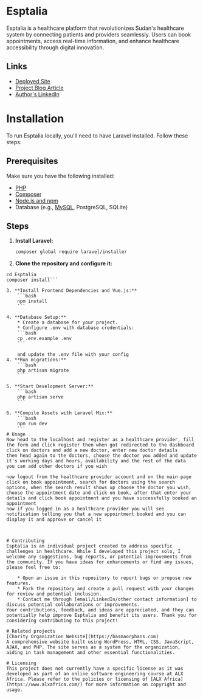 # Esptalia
Esptalia is a healthcare platform that revolutionizes Sudan's healthcare system by connecting patients and providers seamlessly. Users can book appointments, access real-time information, and enhance healthcare accessibility through digital innovation.
## Links
- [Deployed Site](http://innovateweb.tech)
- [Project Blog Article](https://medium.com/@mohdmuslim92/healthcare-simplified-building-esptalia-from-scratch-7d4146d483eb)
- [Author's LinkedIn](https://www.linkedin.com/in/mohdmuslim92/)

# Installation
To run Esptalia locally, you'll need to have Laravel installed. Follow these steps:
## Prerequisites

Make sure you have the following installed:

- [PHP](https://www.php.net/downloads)
- [Composer](https://getcomposer.org/download/)
- [Node.js and npm](https://nodejs.org/en/download/)
- Database (e.g., [MySQL](https://www.mysql.com/downloads/), PostgreSQL, SQLite)

## Steps

1. **Install Laravel:**

   ```bash
   composer global require laravel/installer
   ```
   
2. **Clone the repository and configure it:**
```git clone https://github.com/MohdMuslim92/Esptalia.git
cd Esptalia
composer install```

3. **Install Frontend Dependencies and Vue.js:**
    ```bash
    npm install
    ```

4. **Database Setup:**
    * Create a database for your project.
    * Configure .env with database credentials:
    ```bash
    cp .env.example .env
    ```

    and update the .env file with your config
4. **Run migrations:**
    ```bash
    php artisan migrate
    ```

5. **Start Development Server:**
    ```bash
    php artisan serve
    ```

6. **Compile Assets with Laravel Mix:**
    ```bash
    npm run dev
    ```
# Usage
Now head to the localhost and register as a healthcare provider, fill the form and click register then when got redirected to the dashboard click on doctors and add a new doctor, enter new doctor details
then head again to the doctors, choose the doctor you added and update it's working days and hours, availability and the rest of the data
you can add other doctors if you wish

now logout from the healthcare provider account and on the main page click on book appointment, search for doctors using the search options, when the search result shows up choose the doctor you wish, choose the appointment date and click on book, after that enter your details and click book appointment and you have successfully booked an appointment
now if you logged in as a healthcare provider you will see notification telling you that a new appointment booked and you can display it and approve or cancel it



# Contributing
Esptalia is an individual project created to address specific challenges in healthcare. While I developed this project solo, I welcome any suggestions, bug reports, or potential improvements from the community. If you have ideas for enhancements or find any issues, please feel free to:

    * Open an issue in this repository to report bugs or propose new features.
    * Fork the repository and create a pull request with your changes for review and potential inclusion.
    * Contact me through [email/LinkedIn/other contact information] to discuss potential collaborations or improvements.
Your contributions, feedback, and ideas are appreciated, and they can potentially help improve Esptalia and benefit its users. Thank you for considering contributing to this project!

# Related projects
[Charity Organization Website](https://basmaorphans.com)
A comprehensive website built using WordPress, HTML, CSS, JavaScript, AJAX, and PHP. The site serves as a system for the organization, aiding in task management and other essential functionalities.

# Licensing
This project does not currently have a specific license as it was developed as part of an online software engineering course at ALX Africa. Please refer to the policies or licensing of [ALX Africa](https://www.alxafrica.com/) for more information on copyright and usage.
